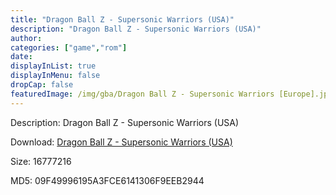 ```yaml
---
title: "Dragon Ball Z - Supersonic Warriors (USA)"
description: "Dragon Ball Z - Supersonic Warriors (USA)"
author: 
categories: ["game","rom"]
date: 
displayInList: true
displayInMenu: false
dropCap: false
featuredImage: /img/gba/Dragon Ball Z - Supersonic Warriors [Europe].jpg
---
```


Description: Dragon Ball Z - Supersonic Warriors (USA)

Download: <a style="text-decoration:underline;" href="https://mega.nz/#!HTJSzaTB!y20P6lCMv2A6UQzZx2ib21UTu4sMfynbvSBvpST9uls" target = "_blank" rel = "nofollow" > Dragon Ball Z - Supersonic Warriors (USA)</a>

Size: 16777216

MD5: 09F49996195A3FCE6141306F9EEB2944

